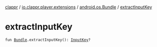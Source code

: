 [clappr](../../index.md) / [io.clappr.player.extensions](../index.md) / [android.os.Bundle](index.md) / [extractInputKey](./extract-input-key.md)

# extractInputKey

`fun `[`Bundle`](https://developer.android.com/reference/android/os/Bundle.html)`.extractInputKey(): `[`InputKey`](../-input-key/index.md)`?`